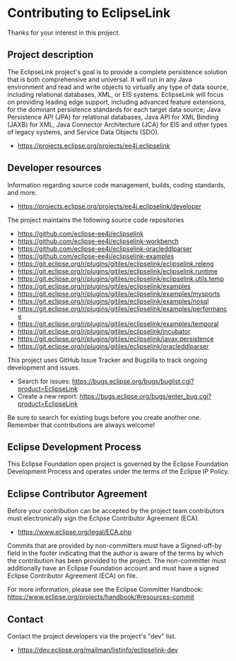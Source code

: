 [//]: # " Copyright (c) 2020 Oracle and/or its affiliates. All rights reserved. "
[//]: # "  "
[//]: # " This program and the accompanying materials are made available under the "
[//]: # " terms of the Eclipse Public License v. 2.0 which is available at "
[//]: # " http://www.eclipse.org/legal/epl-2.0, "
[//]: # " or the Eclipse Distribution License v. 1.0 which is available at "
[//]: # " http://www.eclipse.org/org/documents/edl-v10.php. "
[//]: # "  "
[//]: # " SPDX-License-Identifier: EPL-2.0 OR BSD-3-Clause "

# Contributing to EclipseLink

Thanks for your interest in this project.

## Project description

The EclipseLink project's goal is to provide a complete persistence solution
that is both comprehensive and universal. It will run in any Java environment
and read and write objects to virtually any type of data source, including
relational databases, XML, or EIS systems. EclipseLink will focus on providing
leading edge support, including advanced feature extensions, for the dominant
persistence standards for each target data source; Java Persistence API (JPA)
for relational databases, Java API for XML Binding (JAXB) for XML, Java
Connector Architecture (JCA) for EIS and other types of legacy systems, and
Service Data Objects (SDO).

* https://projects.eclipse.org/projects/ee4j.eclipselink

## Developer resources

Information regarding source code management, builds, coding standards, and
more.

* https://projects.eclipse.org/projects/ee4j.eclipselink/developer

The project maintains the following source code repositories

* https://github.com/eclipse-ee4j/eclipselink
* https://github.com/eclipse-ee4j/eclipselink-workbench
* https://github.com/eclipse-ee4j/eclipselink-oracleddlparser
* https://github.com/eclipse-ee4j/eclipselink-examples
* https://git.eclipse.org/r/plugins/gitiles/eclipselink/eclipselink.releng
* https://git.eclipse.org/r/plugins/gitiles/eclipselink/eclipselink.runtime
* https://git.eclipse.org/r/plugins/gitiles/eclipselink/eclipselink.utils.temp
* https://git.eclipse.org/r/plugins/gitiles/eclipselink/examples
* https://git.eclipse.org/r/plugins/gitiles/eclipselink/examples/mysports
* https://git.eclipse.org/r/plugins/gitiles/eclipselink/examples/nosql
* https://git.eclipse.org/r/plugins/gitiles/eclipselink/examples/performance
* https://git.eclipse.org/r/plugins/gitiles/eclipselink/examples/temporal
* https://git.eclipse.org/r/plugins/gitiles/eclipselink/incubator
* https://git.eclipse.org/r/plugins/gitiles/eclipselink/javax.persistence
* https://git.eclipse.org/r/plugins/gitiles/eclipselink/oracleddlparser

This project uses GitHub Issue Tracker and Bugzilla to track ongoing development and issues.

* Search for issues:
   https://bugs.eclipse.org/bugs/buglist.cgi?product=EclipseLink
* Create a new report:
   https://bugs.eclipse.org/bugs/enter_bug.cgi?product=EclipseLink

Be sure to search for existing bugs before you create another one. Remember that
contributions are always welcome!

## Eclipse Development Process

This Eclipse Foundation open project is governed by the Eclipse Foundation
Development Process and operates under the terms of the Eclipse IP Policy.

## Eclipse Contributor Agreement

Before your contribution can be accepted by the project team contributors must
electronically sign the Eclipse Contributor Agreement (ECA).

* https://www.eclipse.org/legal/ECA.php

Commits that are provided by non-committers must have a Signed-off-by field in
the footer indicating that the author is aware of the terms by which the
contribution has been provided to the project. The non-committer must
additionally have an Eclipse Foundation account and must have a signed Eclipse
Contributor Agreement (ECA) on file.

For more information, please see the Eclipse Committer Handbook:
https://www.eclipse.org/projects/handbook/#resources-commit

## Contact

Contact the project developers via the project's "dev" list.

* https://dev.eclipse.org/mailman/listinfo/eclipselink-dev

